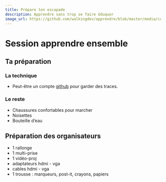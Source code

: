 ```yaml
---
title: Prépare ton escapade
description: Apprendre sans trop se faire éduquer
image_url: https://github.com/walkingdev/apprendre/blob/master/media/cover-walking-dev.jpg?raw=true
---
```


# Session apprendre ensemble

## Ta préparation

### La technique
- Peut-être un compte [github](https://github.com/join?source=header-home) pour garder des traces.

### Le reste
- Chaussures confortables pour marcher
- Noisettes
- Bouteille d’eau

## Préparation des organisateurs
* 1 rallonge
* 1 multi-prise
* 1 vidéo-proj
* adaptateurs hdmi - vga
* cables hdmi - vga
* 1 trousse : marqueurs, post-it, crayons, papiers
